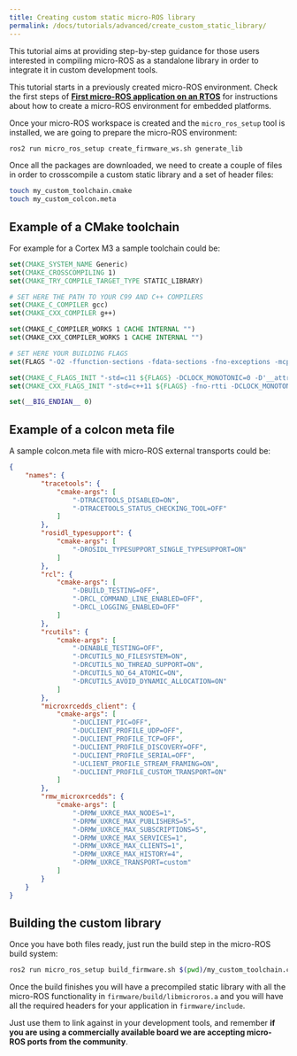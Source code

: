 ```yaml
---
title: Creating custom static micro-ROS library 
permalink: /docs/tutorials/advanced/create_custom_static_library/
---
```


This tutorial aims at providing step-by-step guidance for those users interested in compiling micro-ROS as a standalone library in order to integrate it in custom development tools.

This tutorial starts in a previously created micro-ROS environment. Check the first steps of [**First micro-ROS application on an RTOS**](../../core/first_application_rtos/) for instructions about how to create a micro-ROS environment for embedded platforms.

Once your micro-ROS workspace is created and the `micro_ros_setup` tool is installed, we are going to prepare the micro-ROS environment:

```bash
ros2 run micro_ros_setup create_firmware_ws.sh generate_lib
```

Once all the packages are downloaded, we need to create a couple of files in order to crosscompile a custom static library and a set of header files:

```bash
touch my_custom_toolchain.cmake
touch my_custom_colcon.meta
```

## Example of a CMake toolchain

For example for a Cortex M3 a sample toolchain could be:

```cmake
set(CMAKE_SYSTEM_NAME Generic)
set(CMAKE_CROSSCOMPILING 1)
set(CMAKE_TRY_COMPILE_TARGET_TYPE STATIC_LIBRARY)

# SET HERE THE PATH TO YOUR C99 AND C++ COMPILERS
set(CMAKE_C_COMPILER gcc)
set(CMAKE_CXX_COMPILER g++)

set(CMAKE_C_COMPILER_WORKS 1 CACHE INTERNAL "")
set(CMAKE_CXX_COMPILER_WORKS 1 CACHE INTERNAL "")

# SET HERE YOUR BUILDING FLAGS
set(FLAGS "-O2 -ffunction-sections -fdata-sections -fno-exceptions -mcpu=cortex-m3 -nostdlib -mthumb --param max-inline-insns-single=500 -DF_CPU=84000000L -D'RCUTILS_LOG_MIN_SEVERITY=RCUTILS_LOG_MIN_SEVERITY_NONE'" CACHE STRING "" FORCE)

set(CMAKE_C_FLAGS_INIT "-std=c11 ${FLAGS} -DCLOCK_MONOTONIC=0 -D'__attribute__(x)='" CACHE STRING "" FORCE)
set(CMAKE_CXX_FLAGS_INIT "-std=c++11 ${FLAGS} -fno-rtti -DCLOCK_MONOTONIC=0 -D'__attribute__(x)='" CACHE STRING "" FORCE)

set(__BIG_ENDIAN__ 0)
```

## Example of a colcon meta file

A sample colcon.meta file with micro-ROS external transports could be:

```json
{
    "names": {
        "tracetools": {
            "cmake-args": [
                "-DTRACETOOLS_DISABLED=ON",
                "-DTRACETOOLS_STATUS_CHECKING_TOOL=OFF"
            ]
        },
        "rosidl_typesupport": {
            "cmake-args": [
                "-DROSIDL_TYPESUPPORT_SINGLE_TYPESUPPORT=ON"
            ]
        },
        "rcl": {
            "cmake-args": [
                "-DBUILD_TESTING=OFF",
                "-DRCL_COMMAND_LINE_ENABLED=OFF",
                "-DRCL_LOGGING_ENABLED=OFF"
            ]
        }, 
        "rcutils": {
            "cmake-args": [
                "-DENABLE_TESTING=OFF",
                "-DRCUTILS_NO_FILESYSTEM=ON",
                "-DRCUTILS_NO_THREAD_SUPPORT=ON",
                "-DRCUTILS_NO_64_ATOMIC=ON",
                "-DRCUTILS_AVOID_DYNAMIC_ALLOCATION=ON"
            ]
        },
        "microxrcedds_client": {
            "cmake-args": [
                "-DUCLIENT_PIC=OFF",
                "-DUCLIENT_PROFILE_UDP=OFF",
                "-DUCLIENT_PROFILE_TCP=OFF",
                "-DUCLIENT_PROFILE_DISCOVERY=OFF",
                "-DUCLIENT_PROFILE_SERIAL=OFF",
                "-UCLIENT_PROFILE_STREAM_FRAMING=ON",
                "-DUCLIENT_PROFILE_CUSTOM_TRANSPORT=ON"
            ]
        },
        "rmw_microxrcedds": {
            "cmake-args": [
                "-DRMW_UXRCE_MAX_NODES=1",
                "-DRMW_UXRCE_MAX_PUBLISHERS=5",
                "-DRMW_UXRCE_MAX_SUBSCRIPTIONS=5",
                "-DRMW_UXRCE_MAX_SERVICES=1",
                "-DRMW_UXRCE_MAX_CLIENTS=1",
                "-DRMW_UXRCE_MAX_HISTORY=4",
                "-DRMW_UXRCE_TRANSPORT=custom"
            ]
        }
    }
}
```

## Building the custom library

Once you have both files ready, just run the build step in the micro-ROS build system:

```bash
ros2 run micro_ros_setup build_firmware.sh $(pwd)/my_custom_toolchain.cmake $(pwd)/my_custom_colcon.meta
```

Once the build finishes you will have a precompiled static library with all the micro-ROS functionality in `firmware/build/libmicroros.a` and you will have all the required headers for your application in `firmware/include`. 

Just use them to link against in your development tools, and remember **if you are using a commercially available board we are accepting micro-ROS ports from the community**.
